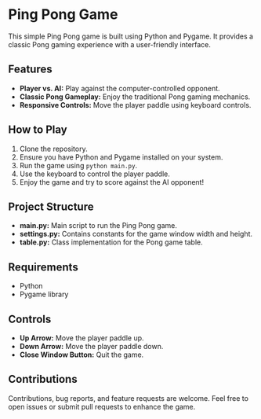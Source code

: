 # Ping Pong Game

This simple Ping Pong game is built using Python and Pygame. It provides a classic Pong gaming experience with a user-friendly interface.

## Features

- **Player vs. AI:** Play against the computer-controlled opponent.
- **Classic Pong Gameplay:** Enjoy the traditional Pong gaming mechanics.
- **Responsive Controls:** Move the player paddle using keyboard controls.

## How to Play

1. Clone the repository.
2. Ensure you have Python and Pygame installed on your system.
3. Run the game using `python main.py`.
4. Use the keyboard to control the player paddle.
5. Enjoy the game and try to score against the AI opponent!

## Project Structure

- **main.py:** Main script to run the Ping Pong game.
- **settings.py:** Contains constants for the game window width and height.
- **table.py:** Class implementation for the Pong game table.

## Requirements

- Python
- Pygame library

## Controls

- **Up Arrow:** Move the player paddle up.
- **Down Arrow:** Move the player paddle down.
- **Close Window Button:** Quit the game.

## Contributions

Contributions, bug reports, and feature requests are welcome. Feel free to open issues or submit pull requests to enhance the game.
